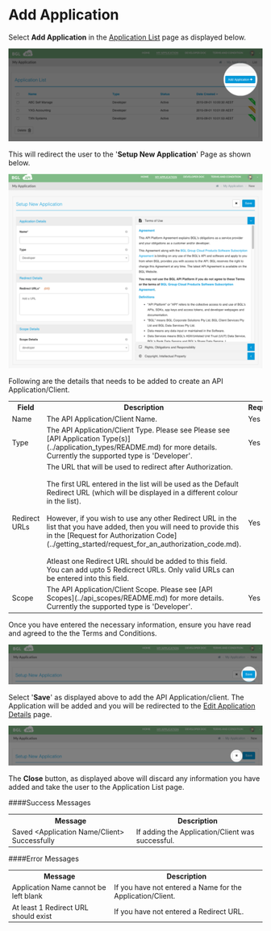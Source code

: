 # Add Application

Select **Add Application** in the [Application List](list_application.md) page as displayed below.

![Add Application](../images/AddApplication.png)

This will redirect the user to the '**Setup New Application**' Page as shown below.

![Setup New Application](../images/SetupNewApplication.png)



Following are the details that needs to be added to create an API Application/Client.

<table>
    <tr>
        <th>Field</th>
        <th>Description</th>
        <th>Required</th>
    </tr>
    <tr>
        <td><a name="applicationName">Name</a></td>
        <td>The API Application/Client Name.</td>
        <td>Yes</td>
    </tr>
    <tr>
        <td><a name="applicationType">Type</a></td>
        <td>The API Application/Client Type. Please see Please see [API Application Type(s)](../application_types/README.md) for more details.  Currently the supported type is 'Developer'.</td>
        <td>Yes</td>
    </tr>
    <tr>
        <td><a name="applicationRedirectURL">Redirect URLs</a></td>
        <td>The URL that will be used to redirect after Authorization.  <br><br>The first URL entered in the list will be used as the Default Redirect URL (which will be displayed in a different colour in the list).  <br><br>However, if you wish to use any other Redirect URL in the list that you have added, then you will need to provide this in the [Request for Authorization Code](../getting_started/request_for_an_authorization_code.md).  <br><br>Atleast one Redirect URL should be added to this field.  You can add upto 5 Redicrect URLs.  Only valid URLs can be entered into this field.</td>
        <td>Yes</td>
    </tr>
    <tr>
        <td><a name="applicationScope">Scope</a></td>
        <td>The API Application/Client Scope. Please see [API Scopes](../api_scopes/README.md) for more details.  Currently the supported type is 'Developer'.
        </td>
        <td>Yes</td>
    </tr>
</table>

Once you have entered the necessary information, ensure you have read and agreed to the the Terms and Conditions.

![Save New Application](../images/SaveNewApplication.png)

Select '**Save**' as displayed above to add the API Application/client. The Application will be added and you will be redirected to the [Edit Application Details](edit_application.md) page.

![Close New Application](../images/CloseNewApplication.png)

The **Close** button, as displayed above will discard any information you have added and take the user to the Application List page.


####Success Messages

<table>
    <tr>
        <th>Message</th>
        <th>Description</th>
    </tr>
    <tr>
        <td>Saved &lt;Application Name/Client&gt; Successfully</td>
        <td>If adding the Application/Client was successful.</td>
    </tr>
</table>

####Error Messages

<table>
    <tr>
        <th>Message</th>
        <th>Description</th>
    </tr>
    <tr>
        <td>Application Name cannot be left blank</td>
        <td>If you have not entered a Name for the Application/Client.</td>
    </tr>
    <tr>
        <td>At least 1 Redirect URL should exist</td>
        <td>If you have not entered a Redirect URL.</td>
    </tr>
</table>
